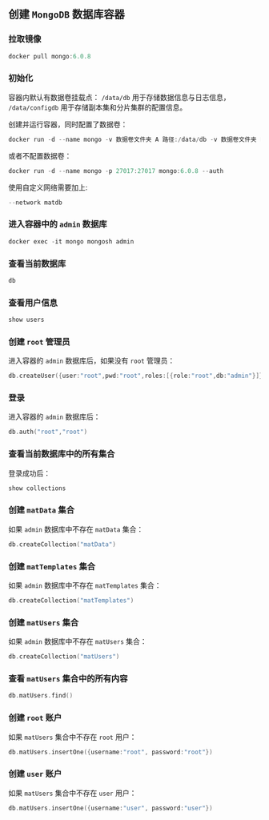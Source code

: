 ## 创建 `MongoDB` 数据库容器

### 拉取镜像

```Swift
docker pull mongo:6.0.8
```

### 初始化

容器内默认有数据卷挂载点： `/data/db` 用于存储数据信息与日志信息， `/data/configdb` 用于存储副本集和分片集群的配置信息。

创建并运行容器，同时配置了数据卷：

```Swift
docker run -d --name mongo -v 数据卷文件夹 A 路径:/data/db -v 数据卷文件夹 B 路径:/data/configdb -p 27017:27017 mongo:6.0.8 --auth
```

或者不配置数据卷：

```Swift
docker run -d --name mongo -p 27017:27017 mongo:6.0.8 --auth
```

使用自定义网络需要加上:

```Swift
--network matdb
```

### 进入容器中的 `admin` 数据库

```Swift
docker exec -it mongo mongosh admin
```

### 查看当前数据库

```Swift
db
```

### 查看用户信息

```Swift
show users
```

### 创建 `root` 管理员

进入容器的 `admin` 数据库后，如果没有 `root` 管理员：

```Swift
db.createUser({user:"root",pwd:"root",roles:[{role:"root",db:"admin"}]})
```

### 登录

进入容器的 `admin` 数据库后：

```Swift
db.auth("root","root")
```

### 查看当前数据库中的所有集合

登录成功后：

```Swift
show collections
```

### 创建 `matData` 集合

如果 `admin` 数据库中不存在 `matData` 集合：

```Swift
db.createCollection("matData")
```

### 创建 `matTemplates` 集合

如果 `admin` 数据库中不存在 `matTemplates` 集合：

```Swift
db.createCollection("matTemplates")
```

### 创建 `matUsers` 集合

如果 `admin` 数据库中不存在 `matUsers` 集合：

```Swift
db.createCollection("matUsers")
```

### 查看 `matUsers` 集合中的所有内容

```Swift
db.matUsers.find()
```

### 创建 `root` 账户

如果 `matUsers` 集合中不存在 `root` 用户：

```Swift
db.matUsers.insertOne({username:"root", password:"root"})
```

### 创建 `user` 账户

如果 `matUsers` 集合中不存在 `user` 用户：

```Swift
db.matUsers.insertOne({username:"user", password:"user"})
```
